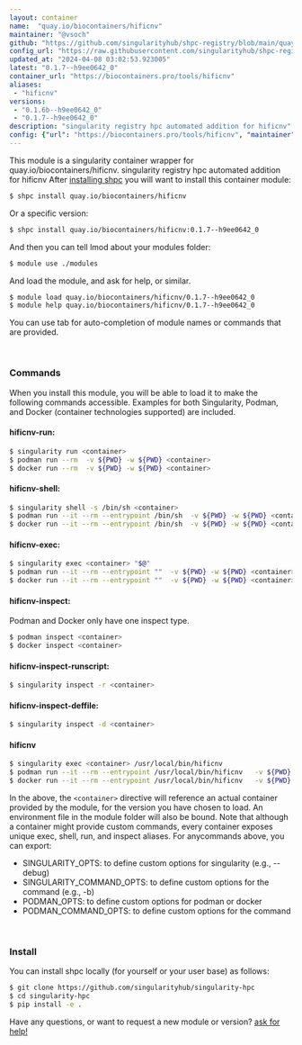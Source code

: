 ```yaml
---
layout: container
name:  "quay.io/biocontainers/hificnv"
maintainer: "@vsoch"
github: "https://github.com/singularityhub/shpc-registry/blob/main/quay.io/biocontainers/hificnv/container.yaml"
config_url: "https://raw.githubusercontent.com/singularityhub/shpc-registry/main/quay.io/biocontainers/hificnv/container.yaml"
updated_at: "2024-04-08 03:02:53.923005"
latest: "0.1.7--h9ee0642_0"
container_url: "https://biocontainers.pro/tools/hificnv"
aliases:
 - "hificnv"
versions:
 - "0.1.6b--h9ee0642_0"
 - "0.1.7--h9ee0642_0"
description: "singularity registry hpc automated addition for hificnv"
config: {"url": "https://biocontainers.pro/tools/hificnv", "maintainer": "@vsoch", "description": "singularity registry hpc automated addition for hificnv", "latest": {"0.1.7--h9ee0642_0": "sha256:1a3d1839f896011451fd2dd0450444901045954455e3e2e6c31ca9741a644277"}, "tags": {"0.1.6b--h9ee0642_0": "sha256:760a600f74f1fc2f186fc1bbcc221eee2db14b0c1d46f666a0215da32d1a6afc", "0.1.7--h9ee0642_0": "sha256:1a3d1839f896011451fd2dd0450444901045954455e3e2e6c31ca9741a644277"}, "docker": "quay.io/biocontainers/hificnv", "aliases": {"hificnv": "/usr/local/bin/hificnv"}}
---
```


This module is a singularity container wrapper for quay.io/biocontainers/hificnv.
singularity registry hpc automated addition for hificnv
After [installing shpc](#install) you will want to install this container module:


```bash
$ shpc install quay.io/biocontainers/hificnv
```

Or a specific version:

```bash
$ shpc install quay.io/biocontainers/hificnv:0.1.7--h9ee0642_0
```

And then you can tell lmod about your modules folder:

```bash
$ module use ./modules
```

And load the module, and ask for help, or similar.

```bash
$ module load quay.io/biocontainers/hificnv/0.1.7--h9ee0642_0
$ module help quay.io/biocontainers/hificnv/0.1.7--h9ee0642_0
```

You can use tab for auto-completion of module names or commands that are provided.

<br>

### Commands

When you install this module, you will be able to load it to make the following commands accessible.
Examples for both Singularity, Podman, and Docker (container technologies supported) are included.

#### hificnv-run:

```bash
$ singularity run <container>
$ podman run --rm  -v ${PWD} -w ${PWD} <container>
$ docker run --rm  -v ${PWD} -w ${PWD} <container>
```

#### hificnv-shell:

```bash
$ singularity shell -s /bin/sh <container>
$ podman run --it --rm --entrypoint /bin/sh  -v ${PWD} -w ${PWD} <container>
$ docker run --it --rm --entrypoint /bin/sh  -v ${PWD} -w ${PWD} <container>
```

#### hificnv-exec:

```bash
$ singularity exec <container> "$@"
$ podman run --it --rm --entrypoint ""  -v ${PWD} -w ${PWD} <container> "$@"
$ docker run --it --rm --entrypoint ""  -v ${PWD} -w ${PWD} <container> "$@"
```

#### hificnv-inspect:

Podman and Docker only have one inspect type.

```bash
$ podman inspect <container>
$ docker inspect <container>
```

#### hificnv-inspect-runscript:

```bash
$ singularity inspect -r <container>
```

#### hificnv-inspect-deffile:

```bash
$ singularity inspect -d <container>
```


#### hificnv

```bash
$ singularity exec <container> /usr/local/bin/hificnv
$ podman run --it --rm --entrypoint /usr/local/bin/hificnv   -v ${PWD} -w ${PWD} <container> -c " $@"
$ docker run --it --rm --entrypoint /usr/local/bin/hificnv   -v ${PWD} -w ${PWD} <container> -c " $@"
```



In the above, the `<container>` directive will reference an actual container provided
by the module, for the version you have chosen to load. An environment file in the
module folder will also be bound. Note that although a container
might provide custom commands, every container exposes unique exec, shell, run, and
inspect aliases. For anycommands above, you can export:

 - SINGULARITY_OPTS: to define custom options for singularity (e.g., --debug)
 - SINGULARITY_COMMAND_OPTS: to define custom options for the command (e.g., -b)
 - PODMAN_OPTS: to define custom options for podman or docker
 - PODMAN_COMMAND_OPTS: to define custom options for the command

<br>

### Install

You can install shpc locally (for yourself or your user base) as follows:

```bash
$ git clone https://github.com/singularityhub/singularity-hpc
$ cd singularity-hpc
$ pip install -e .
```

Have any questions, or want to request a new module or version? [ask for help!](https://github.com/singularityhub/singularity-hpc/issues)
